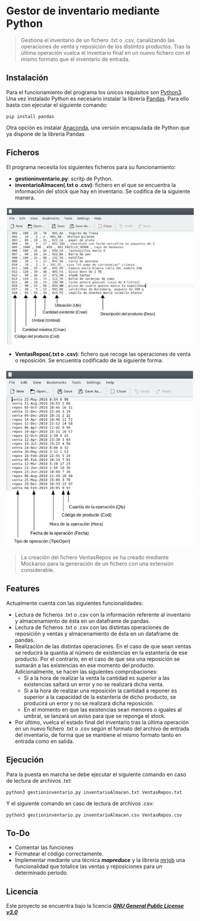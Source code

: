 # Gestor de inventario mediante Python
> Gestiona el inventario de un fichero .txt o .csv, canalizando las operaciones de venta y reposición de los distintos productos. Tras la última operación vuelca el inventario final en un nuevo fichero con el mismo formato que el inventario de entrada.

## Instalación

Para el funcionamiento del programa los únicos requisitos son [Python3](https://www.python.org/). Una vez instalado Python es necesario instalar la librería [Pandas](https://pandas.pydata.org/index.html). Para ello basta con ejecutar el siguiente comando:


```shell
pip install pandas
```

Otra opción es instalar [Anaconda](https://www.anaconda.com/), una versión encapsulada de Python que ya dispone de la librería Pandas

## Ficheros

El programa necesita los siguientes ficheros para su funcionamiento:

- **gestioninventario.py**: scritp de Python.
- **inventarioAlmacen(.txt o .csv)**: fichero en el que se encuentra la información del stock que hay en inventario. Se codifica de la siguiente manera.

![Codificación archivo inventario](https://github.com/NotMyBusiness/GestionInventarioPython/blob/master/media/inventario.jpg)

- **VentasRepos(.txt o .csv)**: fichero que recoge las operaciones de venta o reposición. Se encuentra codificado de la siguiente forma:

![Codificación archivo operaciones](https://github.com/NotMyBusiness/GestionInventarioPython/blob/master/media/ventasrepos.jpg)

> La creación del fichero VentasRepos se ha creado mediante Mockaroo para la generación de un fichero con una extensión considerable.

## Features

Actualmente cuenta con las siguientes funcionalidades:

* Lectura de ficheros .txt o .csv con la información referente al inventario y almacenamiento de ésta en un dataframe de pandas.
* Lectura de ficheros .txt o .csv con las distintas operaciones de reposición y ventas y almacenamiento de ésta en un dataframe de pandas.
* Realización de las distintas operaciones. En el caso de que sean ventas se reducirá la quantía al número de existencias en la estantería de ese producto. Por el contrario, en el caso de que sea una reposición se sumarán a las existencias en ese momento del producto. Adicionalmente, se hacen las siguientes comprobaciones:
    - Si a la hora de realizar la venta la cantidad es superior a las existencias saltará un error y no se realizará dicha venta.
    - Si a la hora de realizar una reposición la cantidad a reponer es superior a la capacidad de la estantería de dicho producto, se producirá un error y no se realizará dicha reposición.
    - En el momento en que las existencias sean menores o iguales al umbral, se lanzará un aviso para que se reponga el stock.
* Por último, vuelca el estado final del inventario tras la última operación en un nuevo fichero .txt o .csv según el formato del archivo de entrada del inventario, de forma que se mantiene el mismo formato tanto en entrada como en salida.

## Ejecución

Para la puesta en marcha se debe ejecutar el siguiente comando en caso de lectura de archivos .txt:

```shell
python3 gestioninventario.py inventarioAlmacen.txt VentasRepos.txt
```
Y el siguiente comando en caso de lectura de archivos .csv:

```shell
python3 gestioninventario.py inventarioAlmacen.csv VentasRepos.csv
```

## To-Do

- Comentar las funciones
- Formatear el código correctamente.
- Implementar mediante una técnica **_mapreduce_** y la librería [mrjob](https://pythonhosted.org/mrjob/) una funcionalidad que totalice las ventas y reposiciones para un determinado periodo.


## Licencia

Este proyecto se encuentra bajo la licencia [**_GNU General Public License v3.0_**](https://github.com/NotMyBusiness/GestionInventarioPython/blob/master/LICENSE)
